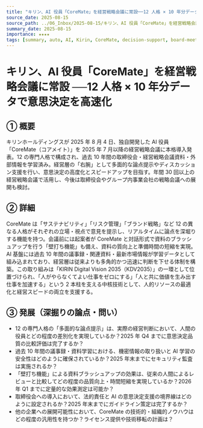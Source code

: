 ```yaml
---
title: "キリン、AI 役員「CoreMate」を経営戦略会議に常設──12 人格 × 10 年分データで意思決定を高速化"
source_date: 2025-08-15
source_path: ../06_Inbox/2025-08-15/キリン、AI 役員「CoreMate」を経営戦略会議に常設──12 人格 × 10 年分データで意思決定を高速化.md
summary_date: 2025-08-15
importance: ★★★★
tags: [summary, auto, AI, Kirin, CoreMate, decision-support, board-meeting]
---
```


# キリン、AI 役員「CoreMate」を経営戦略会議に常設 ──12 人格 × 10 年分データで意思決定を高速化

## ① 概要

キリンホールディングスが 2025 年 8 月 4 日、独自開発した AI 役員「CoreMate（コアメイト）」を 2025 年 7 月以降の経営戦略会議に本格導入発表。12 の専門人格で構成され、過去 10 年間の取締役会・経営戦略会議資料・外部情報を学習済み。経営層の「右腕」として多面的な論点提示やディスカッション支援を行い、意思決定の高度化とスピードアップを目指す。年間 30 回以上の経営戦略会議で活用し、今後は取締役会やグループ内事業会社の戦略会議への展開も検討。

## ② 詳細

CoreMate は「サステナビリティ」「リスク管理」「ブランド戦略」など 12 の異なる人格がそれぞれの立場・視点で意見を提示し、リアルタイムに論点を深堀りする機能を持つ。会議前には起案者が CoreMate と対話形式で資料のブラッシュアップを行う「壁打ち機能」も備え、資料の質向上と準備時間の短縮を実現。AI 基盤には過去 10 年間の議事録・関連資料・最新市場情報が学習データとして組み込まれており、経営層は従来よりも多角的かつ迅速に判断を下せる体制を構築。この取り組みは「KIRIN Digital Vision 2035（KDV2035）」の一環として位置づけられ、「人がやらなくてよい仕事をゼロにする」「人と共に価値を生み出す仕事を加速する」という 2 本柱を支える中核技術として、人的リソースの最適化と経営スピードの両立を支援する。

## ③ 発展（深掘りの論点・問い）

- 12 の専門人格の「多面的な論点提示」は、実際の経営判断において、人間の役員とどの程度の差別化を実現しているか？2025 年 Q4 までに意思決定品質の比較評価は完了するか？
- 過去 10 年間の議事録・資料学習における、機密情報の取り扱いと AI 学習の安全性はどのように確保されているか？2025 年末までにセキュリティ監査は実施されるか？
- 「壁打ち機能」による資料ブラッシュアップの効果は、従来の人間によるレビューと比較してどの程度の品質向上・時間短縮を実現しているか？2026 年 Q1 までに定量的な効果測定は可能か？
- 取締役会への導入において、法的責任と AI の意思決定支援の境界線はどのように設定されるか？2025 年末までにガイドライン策定は完了するか？
- 他の企業への展開可能性において、CoreMate の技術的・組織的ノウハウはどの程度の汎用性を持つか？ライセンス提供や技術移転の計画は？
